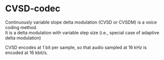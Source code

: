 # CVSD-codec
Continuously variable slope delta modulation (CVSD or CVSDM) is a voice coding method.   
It is a delta modulation with variable step size (i.e., special case of adaptive delta modulation)

CVSD encodes at 1 bit per sample, so that audio sampled at 16 kHz is encoded at 16 kbit/s.
